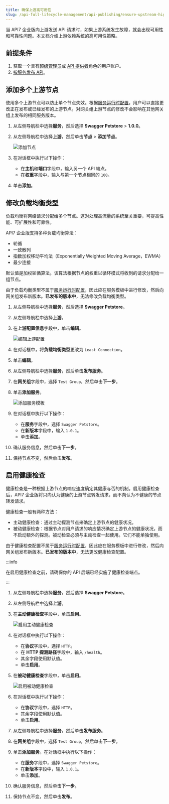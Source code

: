 ```yaml
---
title: 确保上游高可用性
slug: /api-full-lifecycle-management/api-publishing/ensure-upstream-high-availability
---
```


当 API7 企业版向上游发送 API 请求时，如果上游系统发生故障，就会出现可用性和可靠性问题。本文档介绍上游依赖系统的高可用性策略。

## 前提条件

1. 获取一个具有[超级管理员](../../administration/role-based-access-control.md#super-admin)或 [API 提供者](../../administration/role-based-access-control.md#api-provider)角色的用户账户。
2. [按服务发布 API](../api-publishing/publish-apis-by-service.md)。

## 添加多个上游节点

使用多个上游节点可以防止单个节点失效。根据[服务运行时配置](../../key-concepts/services.md#运行时配置)，用户可以直接更改正在发布或已经发布的上游节点。对网关组上游节点的修改不会影响在其他网关组上发布的相同服务版本。

1. 从左侧导航栏中选择**服务**，然后选择 **Swagger Petstore** > **1.0.0**。
2. 从左侧导航栏中选择**上游**，然后单击**节点** > **添加节点**。

    ![添加节点](https://static.apiseven.com/uploads/2023/12/08/VZHR4eft_add-node-test_zh.png)

3. 在对话框中执行以下操作：
    - 在**主机**和**端口**字段中，输入另一个 API 端点。
    - 在**权重**字段中，输入与第一个节点相同的 `100`。
3. 单击**添加**。

## 修改负载均衡类型

负载均衡将网络请求分配给多个节点。这对处理高流量的系统至关重要，可提高性能、可扩展性和可靠性。

API7 企业版支持多种负载均衡算法：

- 轮循
- 一致散列
- 指数加权移动平均法（Exponentially Weighted Moving Average，EWMA）
- 最少连接

默认值是加权轮循算法。该算法根据节点的权重以循环模式将收到的请求分配给一组节点。

由于负载均衡类型不属于[服务运行时配置](../../key-concepts/services.md#运行时配置)，因此应在服务模板中进行修改，然后向网关组发布新版本。**已发布的版本中**，无法修改负载均衡类型。

1. 从左侧导航栏中选择**服务**，然后选择 **Swagger Petstore**。
2. 从左侧导航栏中选择**上游**。
3. 在**上游配置信息**字段中，单击**编辑**。

   ![编辑上游配置](https://static.apiseven.com/uploads/2023/12/08/na51Olzg_edit_upstream_config_zh.png)

4. 在对话框中，将**负载均衡类型**更改为 `Least Connection`。
5. 单击**编辑**。
6. 从左侧导航栏中选择**服务**，然后单击**发布服务**。
7. 在**网关组**字段中，选择 `Test Group`，然后单击**下一步**。
8. 单击**添加服务**。

    ![添加服务模板](https://static.apiseven.com/uploads/2023/12/08/toQcHh3H_add_service_template_zh.png)

9. 在对话框中执行以下操作：
    - 在**服务**字段中，选择 `Swagger Petstore`。
    - 在**新版本**字段中，输入 `1.0.1`。
    - 单击**添加**。
10. 确认服务信息，然后单击**下一步**。
11. 保持节点不变，然后单击**发布**。

## 启用健康检查

健康检查是一种根据上游节点的响应速度确定其健康与否的机制。启用健康检查后，API7 企业版将只向认为健康的上游节点转发请求，而不向认为不健康的节点转发请求。

健康检查一般有两种方法：

- 主动健康检查：通过主动探测节点来确定上游节点的健康状况。
- 被动健康检查：根据节点对用户请求的响应情况确定上游节点的健康状况，而不启动额外的探测。被动检查必须与主动检查一起使用。它们不能单独使用。

由于健康检查配置不属于[服务运行时配置](../../key-concepts/services.md#运行时配置)，因此应在服务模板中进行修改，然后向网关组发布新版本。**已发布的版本中**，无法更改健康检查配置。

:::info

在启用健康检查之前，请确保你的 API 后端已经实施了健康检查端点。

:::

1. 从左侧导航栏中选择**服务**，然后选择 **Swagger Petstore**。
2. 从左侧导航栏中选择**上游**。
3. 在**主动健康检查**字段中，单击**启用**。


    ![启用主动健康检查](https://static.apiseven.com/uploads/2023/12/08/Zif9cVSi_enable_active_health_check_zh.png)

4. 在对话框中执行以下操作：
    - 在**协议**字段中，选择 `HTTP`。
    - 在 **HTTP 探测路径**字段中，输入 `/health`。
    - 其余字段使用默认值。
    - 单击**启用**。

5. 在**被动健康检查**字段中，单击**启用**。

    ![启用被动健康检查](https://static.apiseven.com/uploads/2023/12/08/ShccfdnL_enable_passive_health_check_zh.png)

6. 在对话框中执行以下操作：
    - 在**协议**字段中，选择 `HTTP`。
    - 其余字段使用默认值。
    - 单击**启用**。
7. 从左侧导航栏中选择**服务**，然后单击**发布服务**。
8. 在**网关组**字段中，选择 `Test Group`，然后单击**下一步**。
9. 单击**添加服务**。在对话框中执行以下操作：
    - 在**服务**字段中，选择 `Swagger Petstore`。
    - 在**新版本**字段中，输入 `1.0.1`。
    - 单击**添加**。
10. 确认服务信息，然后单击**下一步**。
11. 保持节点不变，然后单击**发布**。
